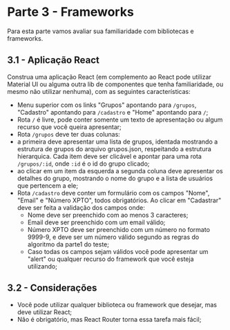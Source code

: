 # Parte 3 - Frameworks

Para esta parte vamos avaliar sua familiaridade com bibliotecas e frameworks.

## 3.1 - Aplicação React

Construa uma aplicação React (em complemento ao React pode utilizar Material UI ou alguma outra lib de componentes que tenha familiaridade, ou mesmo não utilizar nenhuma), com as seguintes características:

- Menu superior com os links "Grupos" apontando para `/grupos`, "Cadastro" apontando para `/cadastro` e "Home" apontando para `/`;
- Rota `/` é livre, pode conter somente um texto de apresentação ou algum recurso que você queira apresentar;
- Rota `/grupos` deve ter duas colunas:
- a primeira deve apresentar uma lista de grupos, identada mostrando a estrutura de grupos do arquivo grupos.json, respeitando a estrutura hierarquica. Cada item deve ser clicável e apontar para uma rota `/grupos/:id`, onde `:id` é o id do grupo clicado;
- ao clicar em um item da esquerda a segunda coluna deve apresentar os detalhes do grupo, mostrando o nome do grupo e a lista de usuários que pertencem a ele;
- Rota `/cadastro` deve conter um formulário com os campos "Nome", "Email" e "Número XPTO", todos obrigatórios. Ao clicar em "Cadastrar" deve ser feita a validação dos campos onde:
  - Nome deve ser preenchido com ao menos 3 caracteres;
  - Email deve ser preenchido com um email válido;
  - Número XPTO deve ser preenchido com um número no formato 9999-9, e deve ser um número válido segundo as regras do algoritmo da parte1 do teste;
  - Caso todas os campos sejam válidos você pode apresentar um "alert" ou qualquer recurso do framework que você esteja utilizando;

## 3.2 - Considerações

- Você pode utilizar qualquer biblioteca ou framework que desejar, mas deve utilizar React;
- Não é obrigatório, mas React Router torna essa tarefa mais fácil;